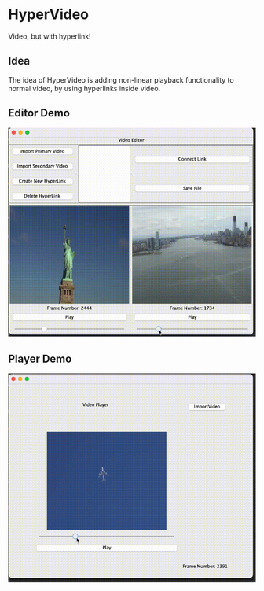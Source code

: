 # HyperVideo
Video, but with hyperlink!

## Idea
The idea of HyperVideo is adding non-linear playback functionality to normal video, by using hyperlinks inside video.
## Editor Demo
![](editor.gif)

## Player Demo
![](player.gif)
